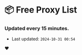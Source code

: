 # :package: Free Proxy List
### Updated every 15 minutes.

- Last updated: `2024-10-31 00:54`

:heart:
